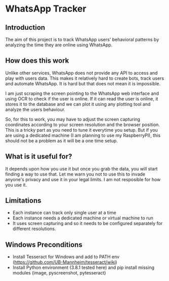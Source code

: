 # WhatsApp Tracker

## Introduction
The aim of this project is to track WhatsApp users' behavioral patterns by analyzing the time they are online using WhatsApp.

## How does this work
Unlike other services, WhatsApp does not provide any API to access and play with users data. This makes it relatively hard to create bots, track users and automate WhatsApp. It is hard but that does not mean it is impossible.

I am just scraping the screen pointing to the WhatsApp web interface and using OCR to check if the user is online. If it can read the user is online, it stores it to the database and we can plot it using any plotting tool and analyze the users behaviour.

So, for this to work, you may have to adjust the screen capturing coordinates according to your screen resolution and the browser position. This is a tricky part as you need to tune it everytime you setup. But if you are using a dedicated machine (I am planning to use my RaspberryPI), this should not be a problem as it will be a one time setup.

## What is it useful for?
It depends upon how you use it but once you grab the data, you will start finding a way to use that.
Let me warn you not to use this to invade anyone's privacy and use it in your legal limits. I am not resposible for how you use it.

## Limitations
- Each instance can track only single user at a time
- Each instance needs a dedicated machine or virtual machine to run
- It uses screen capturing and so it needs to be configured separately for different resolutions.

## Windows Preconditions
 - Install Tesseract for Windows and add to PATH env (https://github.com/UB-Mannheim/tesseract/wiki)
 - Install Python environment (3.8.1 tested here) and pip install missing modules (image, pyscreenshot, pytesseract)

